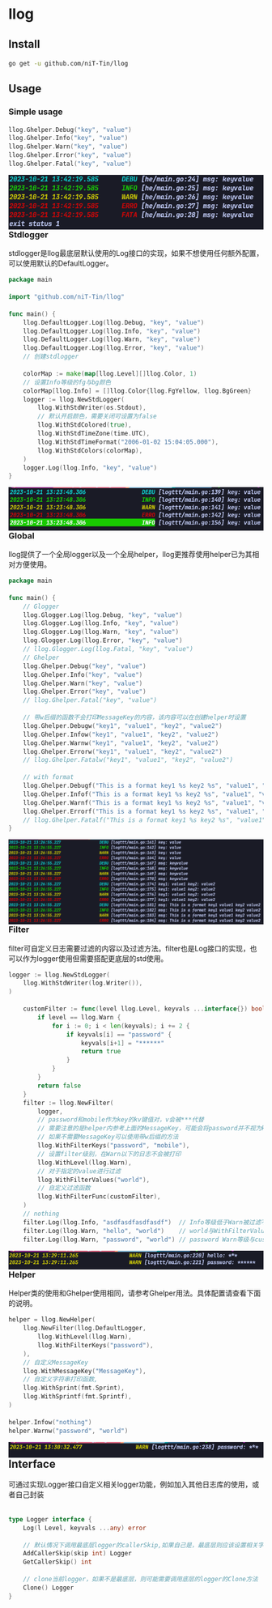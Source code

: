 # llog

## Install

```bash
go get -u github.com/niT-Tin/llog
```
## Usage

### Simple usage

```go
llog.Ghelper.Debug("key", "value")
llog.Ghelper.Info("key", "value")
llog.Ghelper.Warn("key", "value")
llog.Ghelper.Error("key", "value")
llog.Ghelper.Fatal("key", "value")
```
<img src="./pics/simple.png" align='left'/>


### Stdlogger

stdlogger是llog最底层默认使用的Log接口的实现，如果不想使用任何额外配置，可以使用默认的DefaultLogger。

```go
package main

import "github.com/niT-Tin/llog"

func main() {
    llog.DefaultLogger.Log(llog.Debug, "key", "value")
    llog.DefaultLogger.Log(llog.Info, "key", "value")
    llog.DefaultLogger.Log(llog.Warn, "key", "value")
    llog.DefaultLogger.Log(llog.Error, "key", "value")
    // 创建stdlogger

	colorMap := make(map[llog.Level][]llog.Color, 1)
    // 设置Info等级的fg与bg颜色
	colorMap[llog.Info] = []llog.Color{llog.FgYellow, llog.BgGreen}
	logger := llog.NewStdLogger(
		llog.WithStdWriter(os.Stdout),
        // 默认开启颜色，需要关闭可设置为false
		llog.WithStdColored(true),
		llog.WithStdTimeZone(time.UTC),
		llog.WithStdTimeFormat("2006-01-02 15:04:05.000"),
		llog.WithStdColors(colorMap),
	)
	logger.Log(llog.Info, "key", "value")
}

```
<img src="./pics/default.png" align='left'/>

### Global

llog提供了一个全局logger以及一个全局helper，llog更推荐使用helper已为其相对方便使用。

```go
package main

func main() {
    // Glogger
	llog.Glogger.Log(llog.Debug, "key", "value")
	llog.Glogger.Log(llog.Info, "key", "value")
	llog.Glogger.Log(llog.Warn, "key", "value")
	llog.Glogger.Log(llog.Error, "key", "value")
	// llog.Glogger.Log(llog.Fatal, "key", "value")
    // Ghelper
	llog.Ghelper.Debug("key", "value")
	llog.Ghelper.Info("key", "value")
	llog.Ghelper.Warn("key", "value")
	llog.Ghelper.Error("key", "value")
	// llog.Ghelper.Fatal("key", "value")

    // 带w后缀的函数不会打印MessageKey的内容，该内容可以在创建helper时设置
	llog.Ghelper.Debugw("key1", "value1", "key2", "value2")
	llog.Ghelper.Infow("key1", "value1", "key2", "value2")
	llog.Ghelper.Warnw("key1", "value1", "key2", "value2")
	llog.Ghelper.Errorw("key1", "value1", "key2", "value2")
	// llog.Ghelper.Fatalw("key1", "value1", "key2", "value2")

    // with format
	llog.Ghelper.Debugf("This is a format key1 %s key2 %s", "value1", "value2")
	llog.Ghelper.Infof("This is a format key1 %s key2 %s", "value1", "value2")
	llog.Ghelper.Warnf("This is a format key1 %s key2 %s", "value1", "value2")
	llog.Ghelper.Errorf("This is a format key1 %s key2 %s", "value1", "value2")
	// llog.Ghelper.Fatalf("This is a format key1 %s key2 %s", "value1", "value2")
}

```

<img src="./pics/ghelper.png" align='left'/>

### Filter

filter可自定义日志需要过滤的内容以及过滤方法。filter也是Log接口的实现，也可以作为logger使用但需要搭配更底层的std使用。

```go
logger := llog.NewStdLogger(
	llog.WithStdWriter(log.Writer()),
)

	customFilter := func(level llog.Level, keyvals ...interface{}) bool {
		if level == llog.Warn {
			for i := 0; i < len(keyvals); i += 2 {
				if keyvals[i] == "password" {
					keyvals[i+1] = "******"
					return true
				}
			}
		}
		return false
    }
	filter := llog.NewFilter(
		logger,
		// password和mobile作为key的kv键值对，v会被***代替
		// 需要注意的是helper内参考上面的MessageKey，可能会将password并不视为key
		// 如果不需要MessageKey可以使用带w后缀的方法
		llog.WithFilterKeys("password", "mobile"),
		// 设置filter级别，在Warn以下的日志不会被打印
		llog.WithLevel(llog.Warn),
		// 对于指定的value进行过滤
		llog.WithFilterValues("world"),
		// 自定义过滤函数
		llog.WithFilterFunc(customFilter),
	)
	// nothing
	filter.Log(llog.Info, "asdfasdfasdfasdf")  // Info等级低于Warn被过滤不被打印
	filter.Log(llog.Warn, "hello", "world")    // world与WithFilterValues内参数匹配，被默认字符串"***"掩盖
	filter.Log(llog.Warn, "password", "world") // password Warn等级与customFilter内匹配并且password也被匹配，world被自定义字符串掩盖

```

<img src="./pics/filtert.png" align='left'/>

### Helper

Helper类的使用和Ghelper使用相同，请参考Ghelper用法。具体配置请查看下面的说明。


```go
helper = llog.NewHelper(
	llog.NewFilter(llog.DefaultLogger,
		llog.WithLevel(llog.Warn),
		llog.WithFilterKeys("password"),
	),
	// 自定义MessageKey
	llog.WithMessageKey("MessageKey"),
	// 自定义字符串打印函数,
	llog.WithSprint(fmt.Sprint),
	llog.WithSprintf(fmt.Sprintf),
)

helper.Infow("nothing")
helper.Warnw("password", "world")
```

<img src="./pics/helpert.png" align='left'/>

## Interface

可通过实现Logger接口自定义相关logger功能，例如加入其他日志库的使用，或者自己封装

```go

type Logger interface {
	Log(l Level, keyvals ...any) error

    // 默认情况下调用最底层logger的callerSkip,如果自己是，最底层则应该设置相关字段，对其进行增加，便于打印正确的日志位置。
	AddCallerSkip(skip int) Logger
	GetCallerSkip() int

    // clone当前logger，如果不是最底层，则可能需要调用底层的logger的Clone方法
	Clone() Logger
}
```
